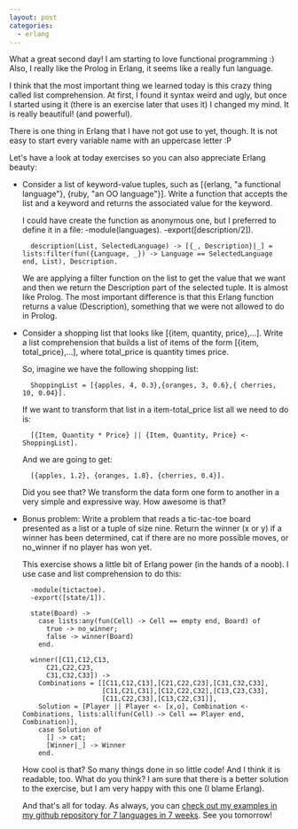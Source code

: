 ```yaml
---
layout: post
categories:
  - erlang
---
```

What a great second day! I am starting to love functional programming :) Also, I really like the Prolog in Erlang, it seems like a really fun language.

I think that the most important thing we learned today is this crazy thing called list comprehension. At first, I found it syntax weird and ugly, but once I started using it (there is an exercise later that uses it) I changed my mind. It is really beautiful! (and powerful).

There is one thing in Erlang that I have not got use to yet, though. It is not easy to start every variable name with an uppercase letter :P

Let's have a look at today exercises so you can also appreciate Erlang beauty:

- Consider a list of keyword-value tuples, such as [{erlang, "a functional language"}, {ruby, "an OO language"}]. Write a function that accepts the list and a keyword and returns the associated value for the keyword.

  I could have create the function as anonymous one, but I preferred to define it in a file:
        -module(languages).
        -export([description/2]).

        description(List, SelectedLanguage) -> [{_, Description}|_] = lists:filter(fun({Language, _}) -> Language == SelectedLanguage end, List), Description.

  We are applying a filter function on the list to get the value that we want and then we return the Description part of the selected tuple.
  It is almost like Prolog. The most important difference is that this Erlang function returns a value (Description), something that we were not allowed to do in Prolog.

- Consider a shopping list that looks like [{item, quantity, price},...]. Write a list comprehension that builds a list of items of the form [{item, total_price},...], where total_price is quantity times price.

  So, imagine we have the following shopping list:

        ShoppingList = [{apples, 4, 0.3},{oranges, 3, 0.6},{ cherries, 10, 0.04}].

  If we want to transform that list in a item-total_price list all we need to do is:

        [{Item, Quantity * Price} || {Item, Quantity, Price} <- ShoppingList].

  And we are going to get:

        [{apples, 1.2}, {oranges, 1.8}, {cherries, 0.4}].

  Did you see that? We transform the data form one form to another in a very simple and expressive way. How awesome is that?

- Bonus problem: Write a problem that reads a tic-tac-toe board presented as a list or a tuple of size nine. Return the winner (x or y) if a winner has been determined, cat if there are no more possible moves, or no_winner if no player has won yet.

  This exercise shows a little bit of Erlang power (in the hands of a noob). I use case and list comprehension to do this:

        -module(tictactoe).
        -export([state/1]).

        state(Board) ->
          case lists:any(fun(Cell) -> Cell == empty end, Board) of
            true -> no_winner;
            false -> winner(Board)
          end.

        winner([C11,C12,C13,
            C21,C22,C23,
            C31,C32,C33]) ->
          Combinations = [[C11,C12,C13],[C21,C22,C23],[C31,C32,C33],
                          [C11,C21,C31],[C12,C22,C32],[C13,C23,C33],
                          [C11,C22,C33],[C13,C22,C31]],
          Solution = [Player || Player <- [x,o], Combination <- Combinations, lists:all(fun(Cell) -> Cell == Player end, Combination)],
          case Solution of
            [] -> cat;
            [Winner|_] -> Winner
          end.

  How cool is that? So many things done in so little code! And I think it is readable, too. What do you think?
  I am sure that there is a better solution to the exercise, but I am very happy with this one (I blame Erlang).

  And that's all for today. As always, you can [check out my examples in my github repository for 7 languages in 7 weeks](https://github.com/plagelao/7languages7weeks/tree/master/erlang/day-2). See you tomorrow!
